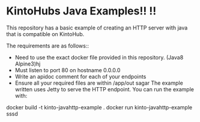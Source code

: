 # KintoHubs Java Examples!! !!




This repository has a basic example of creating an HTTP server with java that is compatible on KintoHub.

The requirements are as follows::

* Need to use the exact docker file provided in this repository. (Java8 Alpine3)hj
* Must listen to port 80 on hostname 0.0.0.0
* Write an apidoc comment for each of your endpoints
* Ensure all your required files are within /app/out
sagar
The example written uses Jetty to serve the HTTP endpoint. You can run the example with:

docker build -t kinto-javahttp-example .
docker run kinto-javahttp-example
sssd
